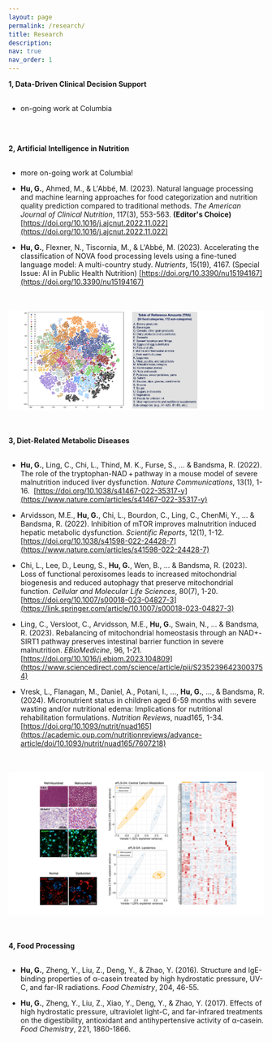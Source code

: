 ```yaml
---
layout: page
permalink: /research/
title: Research
description:
nav: true
nav_order: 1
---
```


**1, Data-Driven Clinical Decision Support**
<br/>
<br/>
- on-going work at Columbia
<br/>
<br/>

**2, Artificial Intelligence in Nutrition**
<br/>
<br/>
- more on-going work at Columbia!

-  **Hu, G.**, Ahmed, M., & L'Abbé, M. (2023). Natural language processing and machine learning approaches for food categorization and nutrition quality prediction compared to traditional methods. *The American Journal of Clinical Nutrition*, 117(3), 553-563. **(Editor's Choice)** [https://doi.org/10.1016/j.ajcnut.2022.11.022](https://doi.org/10.1016/j.ajcnut.2022.11.022) 


-  **Hu, G.**, Flexner, N., Tiscornia, M., & L'Abbé, M. (2023). Accelerating the classification of NOVA food processing levels using a fine-tuned language model: A multi-country study. *Nutrients*, 15(19), 4167. (Special Issue: AI in Public Health Nutrition) [https://doi.org/10.3390/nu15194167](https://doi.org/10.3390/nu15194167) 

<br/><br/>
![TRA](/assets/img/TRA.png "TRA")
<br/><br/><br/>

**3, Diet-Related Metabolic Diseases**
<br/>
<br/>
-  **Hu, G.**, Ling, C., Chi, L., Thind, M. K., Furse, S., ... & Bandsma, R. (2022). The role of the tryptophan-NAD + pathway in a mouse model of severe malnutrition induced liver dysfunction. *Nature Communications*, 13(1), 1-16.&nbsp; [https://doi.org/10.1038/s41467-022-35317-y](https://www.nature.com/articles/s41467-022-35317-y)

-  Arvidsson, M.E., **Hu, G.**, Chi, L., Bourdon, C., Ling, C., ChenMi, Y., ... & Bandsma, R. (2022). Inhibition of mTOR improves malnutrition induced hepatic metabolic dysfunction. *Scientific Reports*, 12(1), 1-12.&nbsp; [https://doi.org/10.1038/s41598-022-24428-7](https://www.nature.com/articles/s41598-022-24428-7)

-  Chi, L., Lee, D., Leung, S., **Hu, G.**, Wen, B., ... & Bandsma, R. (2023). Loss of functional peroxisomes
leads to increased mitochondrial biogenesis and reduced autophagy that preserve mitochondrial function. *Cellular and Molecular Life Sciences*, 80(7), 1-20. &nbsp; [https://doi.org/10.1007/s00018-023-04827-3](https://link.springer.com/article/10.1007/s00018-023-04827-3)

-  Ling, C., Versloot, C., Arvidsson, M.E., **Hu, G.**, Swain, N., ... & Bandsma, R. (2023). Rebalancing of mitochondrial homeostasis through an NAD+-SIRT1 pathway preserves intestinal barrier function in severe malnutrition. *EBioMedicine*, 96, 1-21. &nbsp; [https://doi.org/10.1016/j.ebiom.2023.104809](https://www.sciencedirect.com/science/article/pii/S2352396423003754)

-  Vresk, L., Flanagan, M., Daniel, A., Potani, I., ..., **Hu, G.**, ..., & Bandsma, R. (2024). Micronutrient status in children aged 6-59 months with severe wasting and/or nutritional edema: Implications for nutritional rehabilitation formulations. *Nutrition Reviews*, nuad165, 1-34. 
&nbsp; [https://doi.org/10.1093/nutrit/nuad165](https://academic.oup.com/nutritionreviews/advance-article/doi/10.1093/nutrit/nuad165/7607218)

<br/><br/>
![Meta](/assets/img/Meta.png "Meta")
<br/><br/><br/>
<!-- Pathomics, metabolomics and lipidomics (Well-nourished vs Malnourished induced liver and intestine dysfunction) -->

**4, Food Processing**
<br/>
<br/>
-  **Hu, G.**, Zheng, Y., Liu, Z., Deng, Y., & Zhao, Y. (2016). Structure and IgE-binding properties of α-casein treated by high hydrostatic pressure, UV-C, and far-IR radiations. *Food Chemistry*, 204, 46-55.

-  **Hu, G.**, Zheng, Y., Liu, Z., Xiao, Y., Deng, Y., & Zhao, Y. (2017). Effects of high hydrostatic pressure, ultraviolet light-C, and far-infrared treatments on the digestibility, antioxidant and antihypertensive activity of α-casein. *Food Chemistry*, 221, 1860-1866.

<!-- <br/><br/><br/>
![Meta](/assets/img/Meta.png "Meta")
<br/><br/><br/> -->

<!-- ### Other Selected Publications -->
<!-- 
Structure and IgE-binding properties of α-casein treated by high hydrostatic pressure, UV-C, and far-IR radiations
G Hu, Y Zheng, Z Liu, Y Deng, Y Zhao
Food chemistry 204, 46-55

Polymer nanoparticles composed with gallic acid grafted chitosan and bioactive peptides combined antioxidant, anticancer activities and improved delivery property for labile …
B Hu, Y Wang, M Xie, G Hu, F Ma, X Zeng
Journal of Functional Foods 15, 593-603

Effects of high hydrostatic pressure, ultraviolet light-C, and far-infrared treatments on the digestibility, antioxidant and antihypertensive activity of α-casein
G Hu, Y Zheng, Z Liu, Y Xiao, Y Deng, Y Zhao
Food chemistry 221, 1860-1866

Effects of UV-C and single-and multiple-cycle high hydrostatic pressure treatments on flavor evolution of cow milk: Gas chromatography-mass spectrometry, electronic nose, and …
G Hu, Y Zheng, Z Liu, Y Deng
International Journal of Food Properties 20 (7), 1677-1688


Comparison of microbiological loads and physicochemical properties of raw milk treated with single-/multiple-cycle high hydrostatic pressure and ultraviolet-C light
G Hu, Y Zheng, D Wang, B Zha, Z Liu, Y Deng
High Pressure Research 35 (3), 330-338


Impact of microfiltration on particle size distribution, volatile compounds and protein quality of pasteurized milk during shelf Life
D Wang, Y Zheng, Z Liu, G Hu, Y Deng
Journal of Food and Nutrition Research 3 (1), 26-33 --> 
